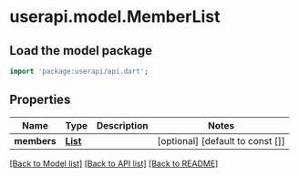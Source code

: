 # userapi.model.MemberList

## Load the model package
```dart
import 'package:userapi/api.dart';
```

## Properties
Name | Type | Description | Notes
------------ | ------------- | ------------- | -------------
**members** | [**List<Member>**](Member.md) |  | [optional] [default to const []]

[[Back to Model list]](../README.md#documentation-for-models) [[Back to API list]](../README.md#documentation-for-api-endpoints) [[Back to README]](../README.md)



